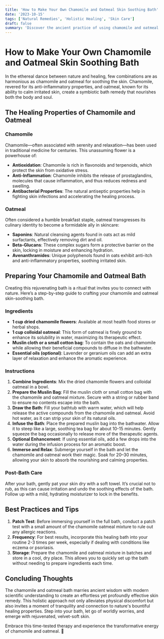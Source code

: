 ```yaml
---
title: 'How to Make Your Own Chamomile and Oatmeal Skin Soothing Bath'
date: '2023-10-15'
tags: ['Natural Remedies', 'Holistic Healing', 'Skin Care']
draft: false
summary: 'Discover the ancient practice of using chamomile and oatmeal to soothe the skin through a detailed, step-by-step guide for creating your own calming bath experience.'
---
```


# How to Make Your Own Chamomile and Oatmeal Skin Soothing Bath

In the ethereal dance between nature and healing, few combinations are as harmonious as chamomile and oatmeal for soothing the skin. Chamomile, revered for its anti-inflammatory properties, and oatmeal, known for its ability to calm irritated skin, create a symbiotic bath remedy that nourishes both the body and soul.

## The Healing Properties of Chamomile and Oatmeal

### Chamomile

Chamomile—often associated with serenity and relaxation—has been used in traditional medicine for centuries. This unassuming flower is a powerhouse of:

- **Antioxidation**: Chamomile is rich in flavonoids and terpenoids, which protect the skin from oxidative stress.
- **Anti-Inflammation**: Chamomile inhibits the release of prostaglandins, molecules that cause inflammation, and thus reduces redness and swelling.
- **Antibacterial Properties**: The natural antiseptic properties help in fighting skin infections and accelerating the healing process.

### Oatmeal

Often considered a humble breakfast staple, oatmeal transgresses its culinary identity to become a formidable ally in skincare:

- **Saponins**: Natural cleansing agents found in oats act as mild surfactants, effectively removing dirt and oil.
- **Beta-Glucans**: These complex sugars form a protective barrier on the skin, locking in moisture and enhancing hydration.
- **Avenanthramides**: Unique polyphenols found in oats exhibit anti-itch and anti-inflammatory properties, soothing irritated skin.

## Preparing Your Chamomile and Oatmeal Bath

Creating this rejuvenating bath is a ritual that invites you to connect with nature. Here’s a step-by-step guide to crafting your chamomile and oatmeal skin-soothing bath.

### Ingredients

- **1 cup dried chamomile flowers**: Available at most health food stores or herbal shops.
- **1 cup colloidal oatmeal**: This form of oatmeal is finely ground to enhance its solubility in water, maximizing its therapeutic effect.
- **Muslin cloth or a small cotton bag**: To contain the oats and chamomile while allowing their beneficial compounds to diffuse in the bathwater.
- **Essential oils (optional)**: Lavender or geranium oils can add an extra layer of relaxation and enhance the aromatic experience.

### Instructions

1. **Combine Ingredients**: Mix the dried chamomile flowers and colloidal oatmeal in a bowl.
2. **Prepare the Muslin Bag**: Fill the muslin cloth or small cotton bag with the chamomile and oatmeal mixture. Secure with a string or rubber band to ensure no contents escape into the bath.
3. **Draw the Bath**: Fill your bathtub with warm water, which will help release the active compounds from the chamomile and oatmeal. Avoid hot water, as it can strip your skin of its natural oils.
4. **Infuse the Bath**: Place the prepared muslin bag into the bathwater. Allow it to steep like a large, soothing tea bag for about 10-15 minutes. Gently squeeze the bag occasionally to release more of the therapeutic agents.
5. **Optional Enhancement**: If using essential oils, add a few drops into the water during the infusion process for an aromatic boost.
6. **Immerse and Relax**: Submerge yourself in the bath and let the chamomile and oatmeal work their magic. Soak for 20–30 minutes, allowing your skin to absorb the nourishing and calming properties.

### Post-Bath Care

After your bath, gently pat your skin dry with a soft towel. It’s crucial not to rub, as this can cause irritation and undo the soothing effects of the bath. Follow up with a mild, hydrating moisturizer to lock in the benefits.

## Best Practices and Tips

1. **Patch Test**: Before immersing yourself in the full bath, conduct a patch test with a small amount of the chamomile oatmeal mixture to rule out any allergic reactions.
2. **Frequency**: For best results, incorporate this healing bath into your routine 2-3 times per week, especially if dealing with conditions like eczema or psoriasis.
3. **Storage**: Prepare the chamomile and oatmeal mixture in batches and store in a cool, dry place. This allows you to quickly set up the bath without needing to prepare ingredients each time.

## Concluding Thoughts

The chamomile and oatmeal bath marries ancient wisdom with modern scientific understanding to create an effortless yet profoundly effective skin remedy. This holistic approach not only alleviates physical discomfort but also invites a moment of tranquility and connection to nature's bountiful healing properties. Step into your bath, let go of worldly worries, and emerge with rejuvenated, velvet-soft skin.

Embrace this time-tested therapy and experience the transformative energy of chamomile and oatmeal. 🌸
